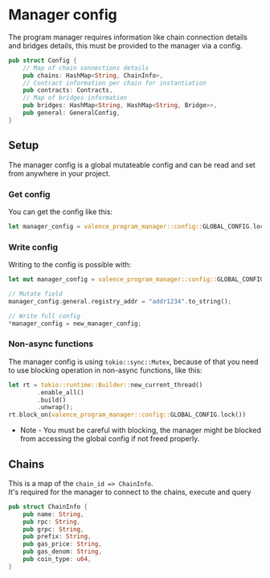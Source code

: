# Manager config

The program manager requires information like chain connection details and bridges details, this must be provided to the manager via a config.

```rust
pub struct Config {
    // Map of chain connections details
    pub chains: HashMap<String, ChainInfo>,
    // Contract information per chain for instantiation
    pub contracts: Contracts,
    // Map of bridges information
    pub bridges: HashMap<String, HashMap<String, Bridge>>,
    pub general: GeneralConfig,
}
```

## Setup

The manager config is a global mutateable config and can be read and set from anywhere in your project.

### Get config

You can get the config like this: 

```rust
let manager_config = valence_program_manager::config::GLOBAL_CONFIG.lock().await
```

### Write config

Writing to the config is possible with: 

```rust
let mut manager_config = valence_program_manager::config::GLOBAL_CONFIG.lock().await

// Mutate field
manager_config.general.registry_addr = "addr1234".to_string();

// Write full config
*manager_config = new_manager_config;
```

### Non-async functions

The manager config is using `tokio::sync::Mutex`, because of that you need to use blocking operation in non-async functions, like this:

```rust
let rt = tokio::runtime::Builder::new_current_thread()
        .enable_all()
        .build()
        .unwrap();
rt.block_on(valence_program_manager::config::GLOBAL_CONFIG.lock())
```

* Note - You must be careful with blocking, the manager might be blocked from accessing the global config if not freed properly.

## Chains

This is a map of the `chain_id => ChainInfo`.  
It's required for the manager to connect to the chains, execute and query 

```rust
pub struct ChainInfo {
    pub name: String,
    pub rpc: String,
    pub grpc: String,
    pub prefix: String,
    pub gas_price: String,
    pub gas_denom: String,
    pub coin_type: u64,
}
```